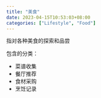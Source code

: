 ```yaml
---
title: "美食"
date: 2023-04-15T10:53:03+08:00
categories: ["Lifestyle", "Food"]
---
```


指对各种美食的探索和品尝

包含的分类：

* 菜谱收集
* 餐厅推荐
* 食材采购
* 烹饪记录